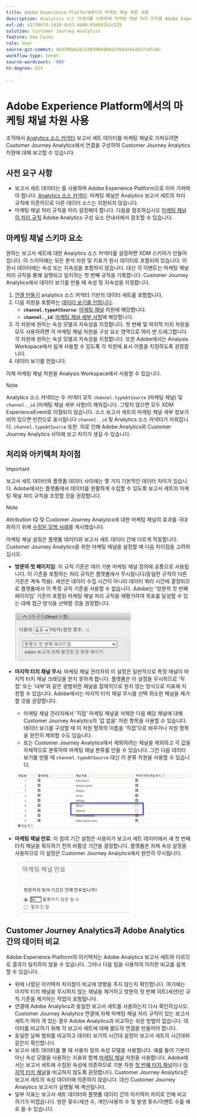 ```yaml
---
title: Adobe Experience Platform에서의 마케팅 채널 차원 사용
description: Analytics 소스 커넥터를 사용하여 마케팅 채널 처리 규칙을 Adobe Experience Platform으로 가져옵니다.
exl-id: d1739b7d-3410-4c61-bb08-03dd4161c529
solution: Customer Journey Analytics
feature: Use Cases
role: User
source-git-commit: 46d799ad2621d83906908a3f60a59a1027c6518c
workflow-type: tm+mt
source-wordcount: '985'
ht-degree: 61%

---
```


# Adobe Experience Platform에서의 마케팅 채널 차원 사용

조직에서 [Analytics 소스 커넥터](https://experienceleague.adobe.com/docs/experience-platform/sources/connectors/adobe-applications/analytics.html?lang=ko-KR) 보고서 세트 데이터를 마케팅 채널로 가져오려면 Customer Journey Analytics에서 연결을 구성하여 Customer Journey Analytics 차원에 대해 보고할 수 있습니다.

## 사전 요구 사항

* 보고서 세트 데이터는 를 사용하여 Adobe Experience Platform으로 이미 가져와야 합니다. [Analytics 소스 커넥터](https://experienceleague.adobe.com/docs/experience-platform/sources/connectors/adobe-applications/analytics.html?lang=ko-KR). 마케팅 채널은 Analytics 보고서 세트의 처리 규칙에 의존하므로 다른 데이터 소스는 지원되지 않습니다.
* 마케팅 채널 처리 규칙을 미리 설정해야 합니다. 다음을 참조하십시오 [마케팅 채널의 처리 규칙](https://experienceleague.adobe.com/docs/analytics/admin/admin-tools/manage-report-suites/edit-report-suite/marketing-channels/c-rules.html) Adobe Analytics 구성 요소 안내서에서 참조할 수 있습니다.

## 마케팅 채널 스키마 요소

원하는 보고서 세트에 대한 Analytics 소스 커넥터를 설정하면 XDM 스키마가 만들어집니다. 이 스키마에는 모든 분석 차원 및 지표가 원시 데이터로 포함되어 있습니다. 이 원시 데이터에는 속성 또는 지속성을 포함하지 않습니다. 대신 각 이벤트는 마케팅 채널 처리 규칙을 통해 실행되고 일치하는 첫 번째 규칙을 기록합니다. Customer Journey Analytics에서 데이터 보기를 만들 때 속성 및 지속성을 지정합니다.

1. [연결 만들기](/help/connections/create-connection.md) analytics 소스 커넥터 기반의 데이터 세트를 포함합니다.
2. 다음 차원을 포함하는 [데이터 보기를 만듭니다](/help/data-views/create-dataview.md).
   * **`channel.typeAtSource`**: [마케팅 채널](https://experienceleague.adobe.com/docs/analytics/components/dimensions/marketing-channel.html?lang=ko-KR) 차원에 해당합니다.
   * **`channel._id`**: [마케팅 채널 세부 사항](https://experienceleague.adobe.com/docs/analytics/components/dimensions/marketing-detail.html?lang=ko-KR)에 해당합니다.
3. 각 차원에 원하는 속성 모델과 지속성을 지정합니다. 첫 번째 및 마지막 터치 차원을 모두 사용하려면 각 마케팅 채널 차원을 구성 요소 영역으로 여러 번 드래그합니다. 각 차원에 원하는 속성 모델과 지속성을 지정합니다. 또한 Adobe에서는 Analysis Workspace에서 쉽게 사용할 수 있도록 각 차원에 표시 이름을 지정하도록 권장합니다.
4. 데이터 보기를 만듭니다.

이제 마케팅 채널 차원을 Analysis Workspace에서 사용할 수 있습니다.

>[!NOTE]
>
> Analytics 소스 커넥터는 두 커넥터 모두 `channel.typeAtSource` (마케팅 채널) 및 `channel._id` (마케팅 채널 세부 사항)이 채워집니다. 그렇지 않으면 모두 XDM ExperienceEvent로 이월되지 않습니다. 소스 보고서 세트의 마케팅 채널 세부 정보가 비어 있으면 빈칸으로 표시됩니다 `channel._id` 및 Analytics 소스 커넥터가 지워집니다. `channel.typeAtSource` 또한. 이로 인해 Adobe Analytics와 Customer Journey Analytics 사이에 보고 차이가 생길 수 있습니다.

## 처리와 아키텍처 차이점

>[!IMPORTANT]
>
>보고서 세트 데이터와 플랫폼 데이터 사이에는 몇 가지 기본적인 데이터 차이가 있습니다. Adobe에서는 플랫폼에서 데이터를 원활하게 수집할 수 있도록 보고서 세트의 마케팅 채널 처리 규칙을 조정할 것을 권장합니다.

>[!NOTE]
>
>Attribution IQ 및 Customer Journey Analytics에 대한 마케팅 채널의 효과를 극대화하기 위해 [수정된 모범 사례](https://experienceleague.adobe.com/docs/analytics/components/marketing-channels/mchannel-best-practices.html?lang=ko-KR)를 게시했습니다.

마케팅 채널 설정은 플랫폼 데이터와 보고서 세트 데이터 간에 다르게 작동합니다. Customer Journey Analytics을 위한 마케팅 채널을 설정할 때 다음 차이점을 고려하십시오.

* **방문의 첫 페이지임**: 이 규칙 기준은 여러 기본 마케팅 채널 정의에 공통으로 사용됩니다. 이 기준을 포함하는 처리 규칙은 플랫폼에서 무시됩니다(동일한 규칙의 다른 기준은 계속 적용). 세션은 데이터 수집 시간이 아니라 데이터 쿼리 시간에 결정되므로 플랫폼에서 이 특정 규칙 기준을 사용할 수 없습니다. Adobe는 &#39;방문의 첫 번째 페이지임&#39; 기준이 포함된 마케팅 채널 처리 규칙을 재평가하여 목표를 달성할 수 있는 대체 접근 방식을 선택할 것을 권장합니다.

  ![방문의 첫 번째 페이지임](../assets/first-page-of-visit.png)

* **마지막 터치 채널 무시**: 마케팅 채널 관리자의 이 설정은 일반적으로 특정 채널이 마지막 터치 채널 크레딧을 받지 못하게 합니다. 플랫폼은 이 설정을 무시하므로 &#39;직접&#39; 또는 &#39;내부&#39;와 같은 광범위한 채널을 잠재적으로 원치 않는 방식으로 지표에 지정할 수 있습니다. Adobe에서는 마지막 터치 채널 무시를 선택 취소한 채널을 제거할 것을 권장합니다.
   * 마케팅 채널 관리자에서 &#39;직접&#39; 마케팅 채널을 삭제한 다음 해당 채널에 대해 Customer Journey Analytics의 &#39;값 없음&#39; 차원 항목을 사용할 수 있습니다. 데이터 보기를 구성할 때 이 차원 항목의 이름을 &#39;직접&#39;으로 바꾸거나 차원 항목을 완전히 제외할 수도 있습니다.
   * 또는 Customer Journey Analytics에서 제외하려는 채널을 제외하고 각 값을 자체적으로 분류하여 마케팅 채널 분류를 만들 수 있습니다. 그런 다음 데이터 보기를 만들 때 `channel.typeAtSource` 대신 이 분류 차원을 사용할 수 있습니다.

  ![마지막 터치 채널 무시](../assets/override-last-touch-channel.png)

* **마케팅 채널 만료**: 이 참여 기간 설정은 사용자가 보고서 세트 데이터에서 새 첫 번째 터치 채널을 획득하기 전의 비활성 기간을 결정합니다. 플랫폼은 자체 속성 설정을 사용하므로 이 설정은 Customer Journey Analytics에서 완전히 무시됩니다.

  ![마케팅 채널 만료](../assets/marketing-channel-expiration.png)

## Customer Journey Analytics과 Adobe Analytics 간의 데이터 비교

Adobe Experience Platform의 아키텍처는 Adobe Analytics 보고서 세트와 다르므로 결과가 일치하지 않을 수 있습니다. 그러나 다음 팁을 사용하여 이러한 비교를 쉽게 할 수 있습니다.

* 위에 나열된 아키텍처 차이점이 비교에 영향을 주지 않는지 확인합니다. 여기에는 마지막 터치 채널을 무시하지 않는 채널을 제거하고 방문의 첫 번째 히트(세션)인 규칙 기준을 제거하는 작업이 포함됩니다.
* 연결에 Adobe Analytics과 동일한 보고서 세트를 사용하는지 다시 확인하십시오. Customer Journey Analytics 연결에 자체 마케팅 채널 처리 규칙이 있는 보고서 세트가 여러 개 있는 경우 Adobe Analytics과 비교하는 쉬운 방법이 없습니다. 데이터를 비교하기 위해 각 보고서 세트에 대해 별도의 연결을 만들어야 합니다.
* 동일한 날짜 범위를 비교하고 데이터 보기의 시간대 설정이 보고서 세트의 시간대와 같은지 확인합니다.
* 보고서 세트 데이터를 볼 때 사용자 정의 속성 모델을 사용합니다. 예를 들어 기본이 아닌 속성 모델을 사용하는 지표와 함께 [마케팅 채널](https://experienceleague.adobe.com/docs/analytics/components/dimensions/marketing-channel.html?lang=ko-KR) 차원을 사용합니다. Adobe에서는 보고서 세트에 수집된 속성에 의존하므로 기본 차원 [첫 번째 터치 채널](https://experienceleague.adobe.com/docs/analytics/components/dimensions/first-touch-channel.html?lang=ko-KR)이나 [마지막 터치 채널](https://experienceleague.adobe.com/docs/analytics/components/dimensions/last-touch-channel.html?lang=ko-KR)을 비교하지 않도록 권장합니다. Customer Journey Analytics은 보고서 세트의 속성 데이터에 의존하지 않습니다. 대신 Customer Journey Analytics 보고서가 실행될 때 계산됩니다.
* 일부 지표는 보고서 세트 데이터와 플랫폼 데이터 간의 아키텍처 차이로 인해 비교하기가 어렵습니다. 방문 횟수/세션 수, 개인/사용자 수 및 발생 횟수/이벤트 수를 예로 들 수 있습니다.
